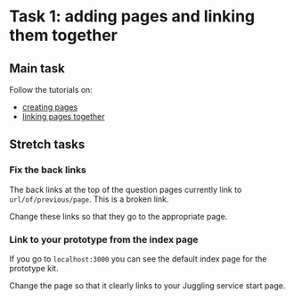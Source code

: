 # Task 1: adding pages and linking them together

## Main task 

Follow the tutorials on:

* [creating pages](https://govuk-prototype-kit.herokuapp.com/docs/make-first-prototype/create-pages)
* [linking pages together](https://govuk-prototype-kit.herokuapp.com/docs/make-first-prototype/link-pages-together)

## Stretch tasks

### Fix the back links

The back links at the top of the question pages currently link to `url/of/previous/page`. This is a broken link. 

Change these links so that they go to the appropriate page.

### Link to your prototype from the index page

If you go to `localhost:3000` you can see the default index page for the prototype kit.

Change the page so that it clearly links to your Juggling service start page.

